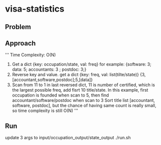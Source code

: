 # visa-statistics

## Problem

## Approach
'''
Time Complexity: O(N)
1. Get a dict {key: occupation/state, val: freq}
for example: {software: 3; data: 5; accountants: 3 ; postdoc: 3;}
2. Reverse key and value. get a dict {key: freq, val: list(tilte/state)}
{3,[accountant,software,postdoc];5,[data]}
3. Scan from 11 to 1 in last reversed dict, 11 is number of certified, which is the largest possible freq, add fisrt 10 title/state.
In this example, first occupation is founded when scan to 5, then find accountant/software/postdoc when scan to 3
Sort title list [accountant, software, postdoc], but the chance of having same count is really small, so time complexity is still O(N)
'''

## Run
update 3 args to input/occupation_output/state_output
./run.sh
